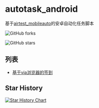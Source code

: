 # autotask_android
基于[airtest_mobileauto](airtest_mobileauto)的安卓自动化任务脚本

![GitHub forks](https://img.shields.io/github/forks/cndaqiang/autotask_android?color=60c5ba&style=for-the-badge)

![GitHub stars](https://img.shields.io/github/stars/cndaqiang/autotask_android?color=ffd700&style=for-the-badge)

## 列表
* [基于via浏览器的签到](run_via.md)



## Star History

[![Star History Chart](https://api.star-history.com/svg?repos=cndaqiang/autotask_android&type=Date)](https://star-history.com/#cndaqiang/autotask_android&Date)
